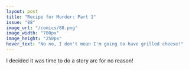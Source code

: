 ```yaml
---
layout: post
title: "Recipe for Murder: Part 1"
issue: "88"
image_url: "/comics/88.png"
image_width: "780px"
image_height: "250px"
hover_text: "No no, I don't mean I'm going to have grilled cheese!"
---
```

I decided it was time to do a story arc for no reason!
